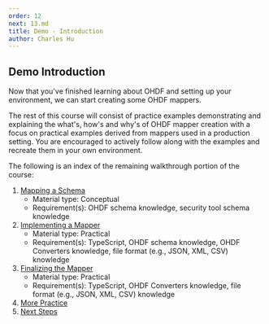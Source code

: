 ```yaml
---
order: 12
next: 13.md
title: Demo - Introduction
author: Charles Hu
---
```


## Demo Introduction

Now that you've finished learning about OHDF and setting up your environment, we can start creating some OHDF mappers.

The rest of this course will consist of practice examples demonstrating and explaining the what's, how's and why's of OHDF mapper creation with a focus on practical examples derived from mappers used in a production setting. You are encouraged to actively follow along with the examples and recreate them in your own environment.

The following is an index of the remaining walkthrough portion of the course:

1. [Mapping a Schema](./13.md)
    - Material type: Conceptual
    - Requirement(s): OHDF schema knowledge, security tool schema knowledge
2. [Implementing a Mapper](./14.md)
    - Material type: Practical
    - Requirement(s): TypeScript, OHDF schema knowledge, OHDF Converters knowledge, file format (e.g., JSON, XML, CSV) knowledge
3. [Finalizing the Mapper](./15.md)
    - Material type: Practical
    - Requirement(s): TypeScript, OHDF Converters knowledge, file format (e.g., JSON, XML, CSV) knowledge
4. [More Practice](./16.md)
5. [Next Steps](./17.md)
